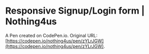 # Responsive Signup/Login form | Nothing4us

A Pen created on CodePen.io. Original URL: [https://codepen.io/nothing4us/pen/zYLrJGW](https://codepen.io/nothing4us/pen/zYLrJGW).

